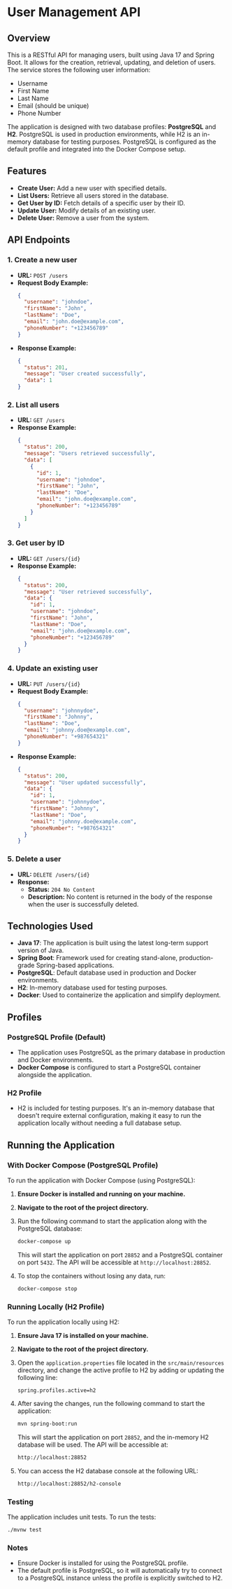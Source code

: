 # User Management API

## Overview

This is a RESTful API for managing users, built using Java 17 and Spring Boot. It allows for the creation, retrieval, updating, and deletion of users. The service stores the following user information:
- Username
- First Name
- Last Name
- Email (should be unique)
- Phone Number

The application is designed with two database profiles: **PostgreSQL** and **H2**. PostgreSQL is used in production environments, while H2 is an in-memory database for testing purposes. PostgreSQL is configured as the default profile and integrated into the Docker Compose setup.

## Features

- **Create User:** Add a new user with specified details.
- **List Users:** Retrieve all users stored in the database.
- **Get User by ID:** Fetch details of a specific user by their ID.
- **Update User:** Modify details of an existing user.
- **Delete User:** Remove a user from the system.

## API Endpoints

### 1. Create a new user
- **URL:** `POST /users`
- **Request Body Example:**
    ```json
    {
      "username": "johndoe",
      "firstName": "John",
      "lastName": "Doe",
      "email": "john.doe@example.com",
      "phoneNumber": "+123456789"
    }
    ```
- **Response Example:**
    ```json
    {
      "status": 201,
      "message": "User created successfully",
      "data": 1
    }
    ```
  
### 2. List all users
- **URL:** `GET /users`
- **Response Example:**
    ```json
    {
      "status": 200,
      "message": "Users retrieved successfully",
      "data": [
        {
          "id": 1,
          "username": "johndoe",
          "firstName": "John",
          "lastName": "Doe",
          "email": "john.doe@example.com",
          "phoneNumber": "+123456789"
        }
      ]
    }
    ```

### 3. Get user by ID
- **URL:** `GET /users/{id}`
- **Response Example:**
    ```json
    {
      "status": 200,
      "message": "User retrieved successfully",
      "data": {
        "id": 1,
        "username": "johndoe",
        "firstName": "John",
        "lastName": "Doe",
        "email": "john.doe@example.com",
        "phoneNumber": "+123456789"
      }
    }
    ```

### 4. Update an existing user
- **URL:** `PUT /users/{id}`
- **Request Body Example:**
    ```json
    {
      "username": "johnnydoe",
      "firstName": "Johnny",
      "lastName": "Doe",
      "email": "johnny.doe@example.com",
      "phoneNumber": "+987654321"
    }
    ```
- **Response Example:**
    ```json
    {
      "status": 200,
      "message": "User updated successfully",
      "data": {
        "id": 1,
        "username": "johnnydoe",
        "firstName": "Johnny",
        "lastName": "Doe",
        "email": "johnny.doe@example.com",
        "phoneNumber": "+987654321"
      }
    }
    ```

### 5. Delete a user
- **URL:** `DELETE /users/{id}`
- **Response:**
    - **Status:** `204 No Content`
    - **Description:** No content is returned in the body of the response when the user is successfully deleted.

## Technologies Used

- **Java 17**: The application is built using the latest long-term support version of Java.
- **Spring Boot**: Framework used for creating stand-alone, production-grade Spring-based applications.
- **PostgreSQL**: Default database used in production and Docker environments.
- **H2**: In-memory database used for testing purposes.
- **Docker**: Used to containerize the application and simplify deployment.

## Profiles

### PostgreSQL Profile (Default)
- The application uses PostgreSQL as the primary database in production and Docker environments.
- **Docker Compose** is configured to start a PostgreSQL container alongside the application.

### H2 Profile
- H2 is included for testing purposes. It's an in-memory database that doesn't require external configuration, making it easy to run the application locally without needing a full database setup.

## Running the Application

### With Docker Compose (PostgreSQL Profile)

To run the application with Docker Compose (using PostgreSQL):

1. **Ensure Docker is installed and running on your machine.**
2. **Navigate to the root of the project directory.**
3. Run the following command to start the application along with the PostgreSQL database:

   ```bash
   docker-compose up
   ```
   This will start the application on port `28852` and a PostgreSQL container on port `5432`. The API will be accessible at `http://localhost:28852`.
4. To stop the containers without losing any data, run:
   ```bash
   docker-compose stop
   ```
### Running Locally (H2 Profile)

To run the application locally using H2:

1. **Ensure Java 17 is installed on your machine.**

2. **Navigate to the root of the project directory.**

3. Open the `application.properties` file located in the `src/main/resources` directory, and change the active profile to H2 by adding or updating the following line:

    ```properties
    spring.profiles.active=h2
    ```

4. After saving the changes, run the following command to start the application:

    ```bash
    mvn spring-boot:run
    ```

   This will start the application on port `28852`, and the in-memory H2 database will be used. The API will be accessible at:

    ```bash
    http://localhost:28852
    ```

5. You can access the H2 database console at the following URL:

    ```bash
    http://localhost:28852/h2-console
    ```

### Testing

The application includes unit tests. To run the tests:

```bash
./mvnw test
```

###  Notes
* Ensure Docker is installed for using the PostgreSQL profile.
* The default profile is PostgreSQL, so it will automatically try to connect to a PostgreSQL instance unless the profile is explicitly switched to H2.
